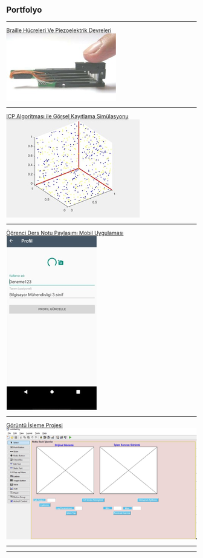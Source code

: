 ## Portfolyo

---

[Braille Hücreleri Ve Piezoelektrik Devreleri](/sample_page)
<img src="images/1.jpg?raw=true"/>

---
[ICP Algoritması ile Görsel Kayıtlama Simülasyonu](/pdf/sample_presentation.pdf)
<img src="images/2.jpg?raw=true"/>

---
[Öğrenci Ders Notu Paylaşımı Mobil Uygulaması](http://example.com/)
<img src="images/3.jpg?raw=true"/>

---
[Görüntü İşleme Projesi](http://example.com/)
<img src="images/222.jpg?raw=true"/>

---




---

